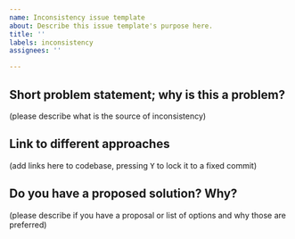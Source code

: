 ```yaml
---
name: Inconsistency issue template
about: Describe this issue template's purpose here.
title: ''
labels: inconsistency
assignees: ''

---
```


## Short problem statement; why is this a problem?

(please describe what is the source of inconsistency)

## Link to different approaches

(add links here to codebase, pressing <kbd>Y</kbd> to lock it to a fixed commit)

## Do you have a proposed solution? Why?

(please describe if you have a proposal or list of options and why those are preferred)
